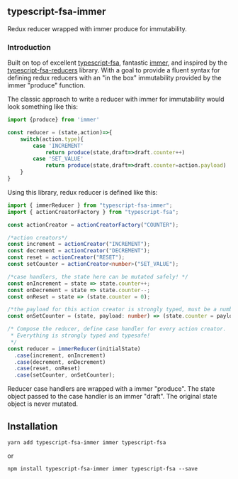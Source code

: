 ## typescript-fsa-immer

Redux reducer wrapped with immer produce for immutability.

### Introduction

Built on top of excellent [typescript-fsa](https://github.com/aikoven/typescript-fsa), fantastic [immer](https://github.com/mweststrate/immer), and inspired by the [typescript-fsa-reducers](https://github.com/dphilipson/typescript-fsa-reducers) library. With a goal to provide a fluent syntax for defining redux reducers with an "in the box" immutability provided by the immer "produce" function.

The classic approach to write a reducer with immer for immutability would look something like this:

```typescript
import {produce} from 'immer'

const reducer = (state,action)=>{
    switch(action.type){
        case 'INCREMENT'
            return produce(state,draft=>draft.counter++)
        case 'SET_VALUE'
            return produce(state,draft=>draft.counter=action.payload)
    }
}
```

Using this library, redux reducer is defined like this:

```typescript
import { immerReducer } from "typescript-fsa-immer";
import { actionCreatorFactory } from "typescript-fsa";

const actionCreator = actionCreatorFactory("COUNTER");

/*action creators*/
const increment = actionCreator("INCREMENT");
const decrement = actionCreator("DECREMENT");
const reset = actionCreator("RESET");
const setCounter = actionCreator<number>("SET_VALUE");

/*case handlers, the state here can be mutated safely! */
const onIncrement = state => state.counter++;
const onDecrement = state => state.counter--;
const onReset = state => (state.counter = 0);

/*the payload for this action creator is strongly typed, must be a number or TS will complain*/
const onSetCounter = (state, payload: number) => (state.counter = payload);

/* Compose the reducer, define case handler for every action creator.
 * Everything is strongly typed and typesafe!
 */
const reducer = immerReducer(initialState)
  .case(increment, onIncrement)
  .case(decrement, onDecrement)
  .case(reset, onReset)
  .case(setCounter, onSetCounter);
```

Reducer case handlers are wrapped with a immer "produce". The state object passed to the case handler is an immer "draft". The original state object is never mutated.

## Installation

    yarn add typescript-fsa-immer immer typescript-fsa

or

    npm install typescript-fsa-immer immer typescript-fsa --save
